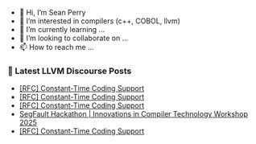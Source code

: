 - 👋 Hi, I’m Sean Perry
- 👀 I’m interested in compilers (c++, COBOL, llvm)
- 🌱 I’m currently learning ...
- 💞️ I’m looking to collaborate on ...
- 📫 How to reach me ...

<!---
s66perry/s66perry is a ✨ special ✨ repository because its `README.md` (this file) appears on your GitHub profile.
You can click the Preview link to take a look at your changes.
--->
### 📕 Latest LLVM Discourse Posts

<!-- DISCOURSE-LLVM:START -->
- [[RFC] Constant-Time Coding Support](https://discourse.llvm.org/t/rfc-constant-time-coding-support/87781#post_9)
- [[RFC] Constant-Time Coding Support](https://discourse.llvm.org/t/rfc-constant-time-coding-support/87781#post_8)
- [[RFC] Constant-Time Coding Support](https://discourse.llvm.org/t/rfc-constant-time-coding-support/87781#post_7)
- [SegFault Hackathon | Innovations in Compiler Technology Workshop 2025](https://discourse.llvm.org/t/segfault-hackathon-innovations-in-compiler-technology-workshop-2025/87808#post_1)
- [[RFC] Constant-Time Coding Support](https://discourse.llvm.org/t/rfc-constant-time-coding-support/87781#post_6)
<!-- DISCOURSE-LLVM:END -->
